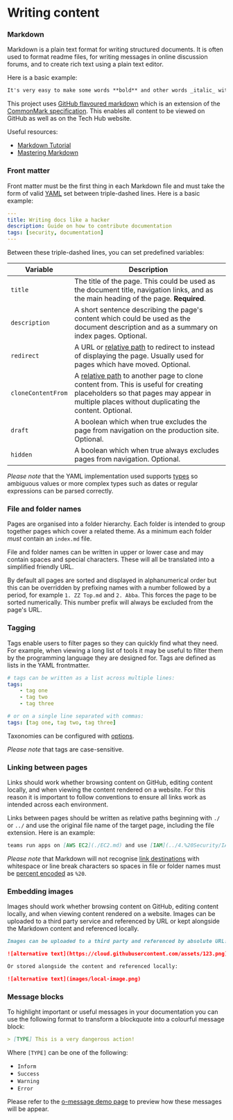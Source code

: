 # Writing content

### Markdown

Markdown is a plain text format for writing structured documents. It is often used to format readme files, for writing messages in online discussion forums, and to create rich text using a plain text editor.

Here is a basic example:

```markdown
It's very easy to make some words **bold** and other words _italic_ with Markdown. You can even [link to the FT!](https://www.ft.com)
```

This project uses [GitHub flavoured markdown](https://github.github.com/gfm/) which is an extension of the [CommonMark specification](https://spec.commonmark.org/). This enables all content to be viewed on GitHub as well as on the Tech Hub website.

Useful resources:

-   [Markdown Tutorial](https://commonmark.org/help/tutorial/)
-   [Mastering Markdown](https://guides.github.com/features/mastering-markdown/)

### Front matter

Front matter must be the first thing in each Markdown file and must take the form of valid [YAML](https://yaml.org/) set between triple-dashed lines. Here is a basic example:

```yaml
---
title: Writing docs like a hacker
description: Guide on how to contribute documentation
tags: [security, documentation]
---

```

Between these triple-dashed lines, you can set predefined variables:

| Variable           | Description                                                                                                                                                                                                      |
| ------------------ | ---------------------------------------------------------------------------------------------------------------------------------------------------------------------------------------------------------------- |
| `title`            | The title of the page. This could be used as the document title, navigation links, and as the main heading of the page. **Required**.                                                                            |
| `description`      | A short sentence describing the page's content which could be used as the document description and as a summary on index pages. Optional.                                                                        |
| `redirect`         | A URL or [relative path](#linking-between-pages) to redirect to instead of displaying the page. Usually used for pages which have moved. Optional.                                                               |
| `cloneContentFrom` | A [relative path](#linking-between-pages) to another page to clone content from. This is useful for creating placeholders so that pages may appear in multiple places without duplicating the content. Optional. |
| `draft`            | A boolean which when true excludes the page from navigation on the production site. Optional.                                                                                                                    |
| `hidden`           | A boolean which when true always excludes pages from navigation. Optional.                                                                                                                                       |

_Please note_ that the YAML implementation used supports [types] so ambiguous values or more complex types such as dates or regular expressions can be parsed correctly.

[yaml list]: https://en.wikipedia.org/wiki/YAML#Basic_components
[types]: https://yaml.org/type/

### File and folder names

Pages are organised into a folder hierarchy. Each folder is intended to group together pages which cover a related theme. As a minimum each folder _must_ contain an `index.md` file.

File and folder names can be written in upper or lower case and may contain spaces and special characters. These will all be translated into a simplified friendly URL.

By default all pages are sorted and displayed in alphanumerical order but this can be overridden by prefixing names with a number followed by a period, for example `1. ZZ Top.md` and `2. Abba`. This forces the page to be sorted numerically. This number prefix will always be excluded from the page's URL.

### Tagging

Tags enable users to filter pages so they can quickly find what they need. For example, when viewing a long list of tools it may be useful to filter them by the programming language they are designed for. Tags are defined as lists in the YAML frontmatter.

```yaml
# tags can be written as a list across multiple lines:
tags:
    - tag one
    - tag two
    - tag three

# or on a single line separated with commas:
tags: [tag one, tag two, tag three]
```

Taxonomies can be configured with [options](jsdoc.md#Options).

_Please note_ that tags are case-sensitive.

### Linking between pages

Links should work whether browsing content on GitHub, editing content locally, and when viewing the content rendered on a website. For this reason it is important to follow conventions to ensure all links work as intended across each environment.

Links between pages should be written as relative paths beginning with `./` or `../` and use the original file name of the target page, including the file extension. Here is an example:

```markdown
teams run apps on [AWS EC2](./EC2.md) and use [IAM](../4.%20Security/IAM.md) to control permissions.
```

_Please note_ that Markdown will not recognise [link destinations](https://spec.commonmark.org/0.29/#link-destination) with whitespace or line break characters so spaces in file or folder names must be [percent encoded](https://en.wikipedia.org/wiki/Percent-encoding) as `%20`.

### Embedding images

Images should work whether browsing content on GitHub, editing content locally, and when viewing content rendered on a website. Images can be uploaded to a third party service and referenced by URL or kept alongside the Markdown content and referenced locally.

```markdown
Images can be uploaded to a third party and referenced by absolute URL:

![alternative text](https://cloud.githubusercontent.com/assets/123.png)

Or stored alongside the content and referenced locally:

![alternative text](images/local-image.png)
```

### Message blocks

To highlight important or useful messages in your documentation you can use the following format to transform a blockquote into a colourful message block:

```markdown
> [TYPE] This is a very dangerous action!
```

Where `[TYPE]` can be one of the following:

-   `Inform`
-   `Success`
-   `Warning`
-   `Error`

Please refer to the [o-message demo page](https://registry.origami.ft.com/components/o-message/?brand=internal) to preview how these messages will be appear.
